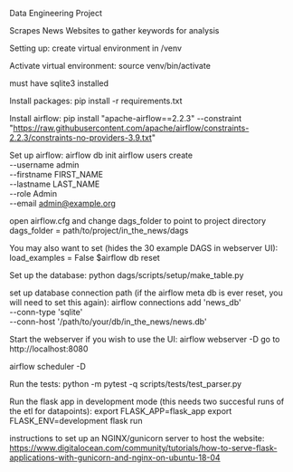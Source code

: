 Data Engineering Project

Scrapes News Websites to gather keywords for analysis

Setting up:
create virtual environment in /venv

Activate virtual environment:
source venv/bin/activate

must have sqlite3 installed

Install packages:
pip install -r requirements.txt

Install airflow:
pip install "apache-airflow==2.2.3" --constraint "https://raw.githubusercontent.com/apache/airflow/constraints-2.2.3/constraints-no-providers-3.9.txt"

Set up airflow:
airflow db init
airflow users create \
 --username admin \
 --firstname FIRST_NAME \
 --lastname LAST_NAME \
 --role Admin \
 --email admin@example.org

open airflow.cfg and change dags_folder to point to project directory
dags_folder = path/to/project/in_the_news/dags

You may also want to set (hides the 30 example DAGS in webserver UI):
load_examples = False
$airflow db reset

Set up the database:
python dags/scripts/setup/make_table.py

set up database connection path (if the airflow meta db is ever reset, you will need to set this again):
airflow connections add 'news_db' \
 --conn-type 'sqlite' \
 --conn-host '/path/to/your/db/in_the_news/news.db'

Start the webserver if you wish to use the UI:
airflow webserver -D
go to http://localhost:8080

airflow scheduler -D

Run the tests:
python -m pytest -q scripts/tests/test_parser.py

Run the flask app in development mode (this needs two succesful runs of the etl for datapoints):
export FLASK_APP=flask_app
export FLASK_ENV=development
flask run

instructions to set up an NGINX/gunicorn server to host the website:
https://www.digitalocean.com/community/tutorials/how-to-serve-flask-applications-with-gunicorn-and-nginx-on-ubuntu-18-04
